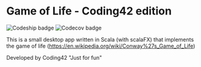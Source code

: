 # Game of Life - Coding42 edition

![Codeship badge](https://codeship.com/projects/5700c120-eb90-0133-2fde-5680c82dbe9d/status?branch=master)
![Codecov badge](http://codecov.io/gh/adrijardi/life/coverage.svg?branch=master)

This is a small desktop app written in Scala (with scalaFX) that implements the game of life (https://en.wikipedia.org/wiki/Conway%27s_Game_of_Life)

Developed by Coding42 "Just for fun"
